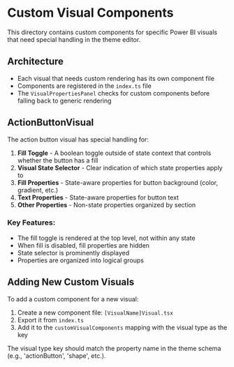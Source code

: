 # Custom Visual Components

This directory contains custom components for specific Power BI visuals that need special handling in the theme editor.

## Architecture

- Each visual that needs custom rendering has its own component file
- Components are registered in the `index.ts` file
- The `VisualPropertiesPanel` checks for custom components before falling back to generic rendering

## ActionButtonVisual

The action button visual has special handling for:

1. **Fill Toggle** - A boolean toggle outside of state context that controls whether the button has a fill
2. **Visual State Selector** - Clear indication of which state properties apply to
3. **Fill Properties** - State-aware properties for button background (color, gradient, etc.)
4. **Text Properties** - State-aware properties for button text
5. **Other Properties** - Non-state properties organized by section

### Key Features:
- The fill toggle is rendered at the top level, not within any state
- When fill is disabled, fill properties are hidden
- State selector is prominently displayed
- Properties are organized into logical groups

## Adding New Custom Visuals

To add a custom component for a new visual:

1. Create a new component file: `[VisualName]Visual.tsx`
2. Export it from `index.ts`
3. Add it to the `customVisualComponents` mapping with the visual type as the key

The visual type key should match the property name in the theme schema (e.g., 'actionButton', 'shape', etc.).